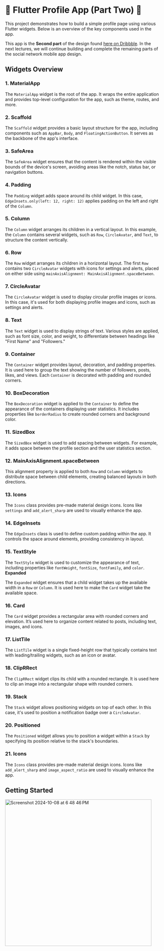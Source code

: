 # 🚀 Flutter Profile App (Part Two) 🌟

This project demonstrates how to build a simple profile page using various Flutter widgets. Below is an overview of the key components used in the app.

This app is the **Second part** of the design found [here on Dribbble](https://dribbble.com/shots/24880977-PinSpace-Social-Network-Mobile-App). In the next lectures, we will continue building and complete the remaining parts of the social network mobile app design.

## Widgets Overview

### 1. **MaterialApp**

   The `MaterialApp` widget is the root of the app. It wraps the entire application and provides top-level configuration for the app, such as theme, routes, and more.

### 2. **Scaffold**

   The `Scaffold` widget provides a basic layout structure for the app, including components such as `AppBar`, `Body`, and `FloatingActionButton`. It serves as the backbone of the app's interface.

### 3. **SafeArea**

   The `SafeArea` widget ensures that the content is rendered within the visible bounds of the device's screen, avoiding areas like the notch, status bar, or navigation buttons.

### 4. **Padding**

   The `Padding` widget adds space around its child widget. In this case, `EdgeInsets.only(left: 12, right: 12)` applies padding on the left and right of the `Column`.

### 5. **Column**

   The `Column` widget arranges its children in a vertical layout. In this example, the `Column` contains several widgets, such as `Row`, `CircleAvatar`, and `Text`, to structure the content vertically.

### 6. **Row**

   The `Row` widget arranges its children in a horizontal layout. The first `Row` contains two `CircleAvatar` widgets with icons for settings and alerts, placed on either side using `mainAxisAlignment: MainAxisAlignment.spaceBetween`.

### 7. **CircleAvatar**

   The `CircleAvatar` widget is used to display circular profile images or icons. In this case, it's used for both displaying profile images and icons, such as settings and alerts.

### 8. **Text**

   The `Text` widget is used to display strings of text. Various styles are applied, such as font size, color, and weight, to differentiate between headings like "First Name" and "Followers."

### 9. **Container**

   The `Container` widget provides layout, decoration, and padding properties. It is used here to group the text showing the number of followers, posts, likes, and views. Each `Container` is decorated with padding and rounded corners.

### 10. **BoxDecoration**

   The `BoxDecoration` widget is applied to the `Container` to define the appearance of the containers displaying user statistics. It includes properties like `borderRadius` to create rounded corners and background color.

### 11. **SizedBox**

   The `SizedBox` widget is used to add spacing between widgets. For example, it adds space between the profile section and the user statistics section.

### 12. **MainAxisAlignment.spaceBetween**

   This alignment property is applied to both `Row` and `Column` widgets to distribute space between child elements, creating balanced layouts in both directions.

### 13. **Icons**

   The `Icons` class provides pre-made material design icons. Icons like `settings` and `add_alert_sharp` are used to visually enhance the app.

### 14. **EdgeInsets**

   The `EdgeInsets` class is used to define custom padding within the app. It controls the space around elements, providing consistency in layout.

### 15. **TextStyle**

   The `TextStyle` widget is used to customize the appearance of text, including properties like `fontWeight`, `fontSize`, `fontFamily`, and `color`.
   **Expanded**

   The `Expanded` widget ensures that a child widget takes up the available width in a `Row` or `Column`. It is used here to make the `Card` widget take the available space.

### 16. **Card**

   The `Card` widget provides a rectangular area with rounded corners and elevation. It’s used here to organize content related to posts, including text, images, and icons.

### 17. **ListTile**

   The `ListTile` widget is a single fixed-height row that typically contains text with leading/trailing widgets, such as an icon or avatar.

### 18. **ClipRRect**

   The `ClipRRect` widget clips its child with a rounded rectangle. It is used here to clip an image into a rectangular shape with rounded corners.

### 19. **Stack**

   The `Stack` widget allows positioning widgets on top of each other. In this case, it's used to position a notification badge over a `CircleAvatar`.

### 20. **Positioned**

   The `Positioned` widget allows you to position a widget within a `Stack` by specifying its position relative to the stack's boundaries.

### 21. **Icons**

   The `Icons` class provides pre-made material design icons. Icons like `add_alert_sharp` and `image_aspect_ratio` are used to visually enhance the app.

## Getting Started
 
<img width="478" alt="Screenshot 2024-10-08 at 6 48 46 PM" src="https://github.com/user-attachments/assets/b7c1c874-842f-4adb-b11a-377c95f302eb">

